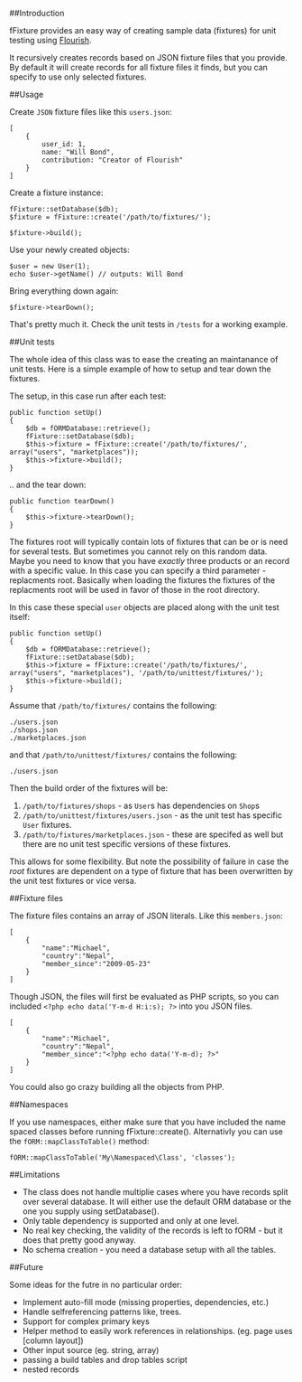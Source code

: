 ##Introduction

fFixture provides an easy way of creating sample data (fixtures) for unit testing using [Flourish](http://flourishlib.com).

It recursively creates records based on JSON fixture files that you provide. By default it will create records for all fixture files it finds, but you can specify to use only selected fixtures.


##Usage

Create `JSON` fixture files like this `users.json`:

	[
		{
			user_id: 1,
			name: "Will Bond",
			contribution: "Creator of Flourish"
		}
	]

Create a fixture instance:

	fFixture::setDatabase($db);
	$fixture = fFixture::create('/path/to/fixtures/');
	
	$fixture->build();

Use your newly created objects:

	$user = new User(1);
	echo $user->getName() // outputs: Will Bond

Bring everything down again:

	$fixture->tearDown();

That's pretty much it. Check the unit tests in `/tests` for a working example.

##Unit tests

The whole idea of this class was to ease the creating an maintanance of unit tests. Here is a simple example of how to setup and tear down the fixtures.

The setup, in this case run after each test:

    public function setUp()
    {
        $db = fORMDatabase::retrieve();
        fFixture::setDatabase($db);
        $this->fixture = fFixture::create('/path/to/fixtures/', array("users", "marketplaces"));
        $this->fixture->build();
    }

.. and the tear down:
   
    public function tearDown()
    {
		$this->fixture->tearDown();
    }

The fixtures root will typically contain lots of fixtures that can be or is need for several tests. But sometimes you cannot rely on this random data. Maybe you need to know that you have _exactly_ three products or an record with a specific value. In this case you can specify a third parameter - replacments root. Basically when loading the fixtures the fixtures of the replacments root will be used in favor of those in the root directory.

In this case these special `user` objects are placed along with the unit test itself:

	public function setUp()
	{
        $db = fORMDatabase::retrieve();
        fFixture::setDatabase($db);
        $this->fixture = fFixture::create('/path/to/fixtures/', array("users", "marketplaces"), '/path/to/unittest/fixtures/');
        $this->fixture->build();
	}

Assume that `/path/to/fixtures/` contains the following:

    ./users.json
	./shops.json
	./marketplaces.json

and that `/path/to/unittest/fixtures/` contains the following:

	./users.json

Then the build order of the fixtures will be:

1. `/path/to/fixtures/shops` - as `User`s has dependencies on `Shop`s
2. `/path/to/unittest/fixtures/users.json` - as the unit test has specific `User` fixtures.
3. `/path/to/fixtures/marketplaces.json` - these are specifed as well but there are no unit test specific versions of these fixtures.

This allows for some flexibility. But note the possibility of failure in case the _root_ fixtures are dependent on a type of fixture that has been overwritten by the unit test fixtures or vice versa.

##Fixture files

The fixture files contains an array of JSON literals. Like this `members.json`:

	[
		{
			"name":"Michael",
			"country":"Nepal",
			"member_since":"2009-05-23"
		}
	]

Though JSON, the files will first be evaluated as PHP scripts, so you can included `<?php echo data('Y-m-d H:i:s); ?>` into you JSON files.

	[
		{
			"name":"Michael",
			"country":"Nepal",
			"member_since":"<?php echo data('Y-m-d); ?>"
		}
	]

You could also go crazy building all the objects from PHP.

##Namespaces

If you use namespaces, either make sure that you have included the name spaced classes before running fFixture::create(). Alternativly you can use the `fORM::mapClassToTable()` method:

	fORM::mapClassToTable('My\Namespaced\Class', 'classes');

##Limitations

* The class does not handle multiplie cases where you have records split over several database. It will either use the default ORM database or the one you supply using setDatabase().
* Only table dependency is supported and only at one level.
* No real key checking, the validity of the records is left to fORM - but it does that pretty good anyway.
* No schema creation - you need a database setup with all the tables.

##Future

Some ideas for the futre in no particular order:

 - Implement auto-fill mode (missing properties, dependencies, etc.)
 - Handle selfreferencing patterns like, trees.
 - Support for complex primary keys
 - Helper method to easily work references in relationships. (eg. page uses [column layout])
 - Other input source (eg. string, array)
 - passing a build tables and drop tables script
 - nested records